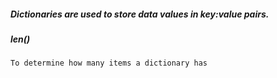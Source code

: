 ##### Dictionaries are used to store data values in key:value pairs.

##### len()

    To determine how many items a dictionary has